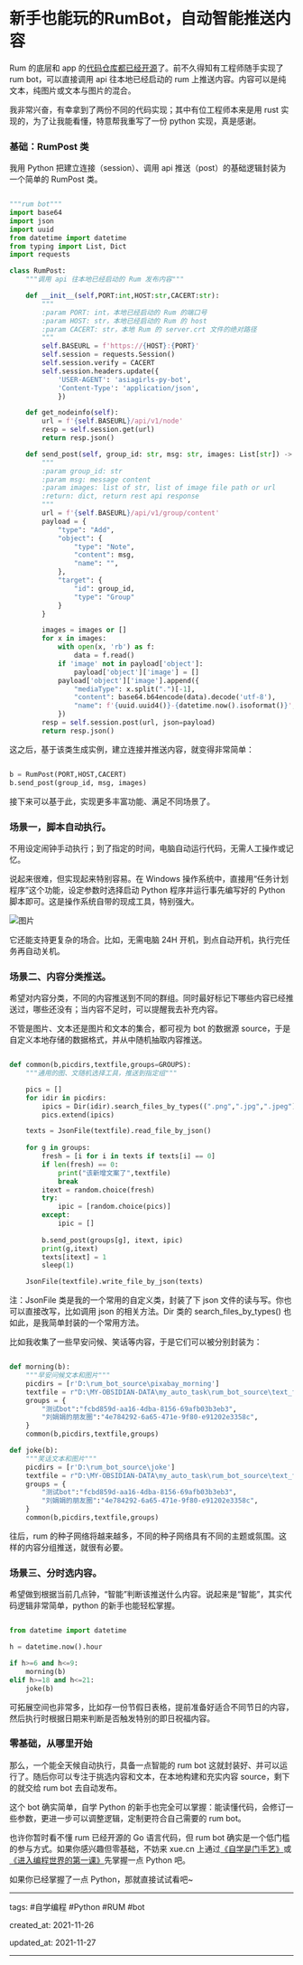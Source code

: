 # 新手也能玩的RumBot，自动智能推送内容

Rum 的底层和 app 的[代码仓库都已经开源](https://github.com/rumsystem)了。前不久得知有工程师随手实现了 rum bot，可以直接调用 api 往本地已经启动的 rum 上推送内容。内容可以是纯文本，纯图片或文本与图片的混合。

我非常兴奋，有幸拿到了两份不同的代码实现；其中有位工程师本来是用 rust 实现的，为了让我能看懂，特意帮我重写了一份 python 实现，真是感谢。

### 基础：RumPost 类

我用 Python 把建立连接（session）、调用 api 推送（post）的基础逻辑封装为一个简单的 RumPost 类。

```python

"""rum bot"""
import base64
import json
import uuid
from datetime import datetime
from typing import List, Dict
import requests

class RumPost:
    """调用 api 往本地已经启动的 Rum 发布内容"""

    def __init__(self,PORT:int,HOST:str,CACERT:str):
        """
        :param PORT: int，本地已经启动的 Rum 的端口号
        :param HOST: str，本地已经启动的 Rum 的 host
        :param CACERT: str，本地 Rum 的 server.crt 文件的绝对路径
        """
        self.BASEURL = f'https://{HOST}:{PORT}'
        self.session = requests.Session()
        self.session.verify = CACERT
        self.session.headers.update({
            'USER-AGENT': 'asiagirls-py-bot',
            'Content-Type': 'application/json',
            })

    def get_nodeinfo(self):
        url = f'{self.BASEURL}/api/v1/node'
        resp = self.session.get(url)
        return resp.json()

    def send_post(self, group_id: str, msg: str, images: List[str]) -> Dict[str, str]:
        """
        :param group_id: str
        :param msg: message content
        :param images: list of str, list of image file path or url
        :return: dict, return rest api response
        """
        url = f'{self.BASEURL}/api/v1/group/content'
        payload = {
            "type": "Add",
            "object": {
                "type": "Note",
                "content": msg,
                "name": "",
            },
            "target": {
                "id": group_id,
                "type": "Group"
            }
        }

        images = images or []
        for x in images:
            with open(x, 'rb') as f:
                data = f.read()
            if 'image' not in payload['object']:
                payload['object']['image'] = []
            payload['object']['image'].append({
                "mediaType": x.split(".")[-1],
                "content": base64.b64encode(data).decode('utf-8'),
                "name": f'{uuid.uuid4()}-{datetime.now().isoformat()}',
            })
        resp = self.session.post(url, json=payload)
        return resp.json()

```

这之后，基于该类生成实例，建立连接并推送内容，就变得非常简单：

```python

b = RumPost(PORT,HOST,CACERT)
b.send_post(group_id, msg, images)

```

接下来可以基于此，实现更多丰富功能、满足不同场景了。

### 场景一，脚本自动执行。

不用设定闹钟手动执行；到了指定的时间，电脑自动运行代码，无需人工操作或记忆。

说起来很难，但实现起来特别容易。在 Windows 操作系统中，直接用“任务计划程序”这个功能，设定参数时选择启动 Python 程序并运行事先编写好的 Python 脚本即可。这是操作系统自带的现成工具，特别强大。

![图片](https://i.xue.cn/7a081127.png)

它还能支持更复杂的场合。比如，无需电脑 24H 开机，到点自动开机，执行完任务再自动关机。

### 场景二、内容分类推送。

希望对内容分类，不同的内容推送到不同的群组。同时最好标记下哪些内容已经推送过，哪些还没有；当内容不足时，可以提醒我去补充内容。

不管是图片、文本还是图片和文本的集合，都可视为 bot 的数据源 source，于是自定义本地存储的数据格式，并从中随机抽取内容推送。

```python

def common(b,picdirs,textfile,groups=GROUPS):
    """通用的图、文随机选择工具，推送到指定组"""

    pics = []
    for idir in picdirs:
        ipics = Dir(idir).search_files_by_types((".png",".jpg",".jpeg"))
        pics.extend(ipics)

    texts = JsonFile(textfile).read_file_by_json()
    
    for g in groups:
        fresh = [i for i in texts if texts[i] == 0]
        if len(fresh) == 0:
            print("该新增文案了",textfile)
            break
        itext = random.choice(fresh)
        try:
            ipic = [random.choice(pics)]
        except:
            ipic = []
        
        b.send_post(groups[g], itext, ipic)
        print(g,itext)
        texts[itext] = 1
        sleep(1)

    JsonFile(textfile).write_file_by_json(texts)

```

注：JsonFile 类是我的一个常用的自定义类，封装了下 json 文件的读与写。你也可以直接改写，比如调用 json 的相关方法。Dir 类的 search_files_by_types() 也如此，是我简单封装的一个常用方法。

比如我收集了一些早安问候、笑话等内容，于是它们可以被分别封装为：

```python

def morning(b):
    """早安问候文本和图片"""
    picdirs = [r'D:\rum_bot_source\pixabay_morning']
    textfile = r"D:\MY-OBSIDIAN-DATA\my_auto_task\rum_bot_source\text_for_morning.json"
    groups = {
        "测试bot":"fcbd859d-aa16-4dba-8156-69afb03b3eb3",
        "刘娟娟的朋友圈":"4e784292-6a65-471e-9f80-e91202e3358c",
    }
    common(b,picdirs,textfile,groups)

def joke(b):
    """笑话文本和图片"""
    picdirs = [r'D:\rum_bot_source\joke']
    textfile = r"D:\MY-OBSIDIAN-DATA\my_auto_task\rum_bot_source\text_for_joke.json"
    groups = {
        "测试bot":"fcbd859d-aa16-4dba-8156-69afb03b3eb3",
        "刘娟娟的朋友圈":"4e784292-6a65-471e-9f80-e91202e3358c",
    }
    common(b,picdirs,textfile,groups)

```

往后，rum 的种子网络将越来越多，不同的种子网络具有不同的主题或氛围。这样的内容分组推送，就很有必要。

### 场景三、分时选内容。

希望做到根据当前几点钟，“智能”判断该推送什么内容。说起来是“智能”，其实代码逻辑非常简单，python 的新手也能轻松掌握。

```python

from datetime import datetime

h = datetime.now().hour

if h>=6 and h<=9:
    morning(b)
elif h>=18 and h<=21:
    joke(b)

```

可拓展空间也非常多，比如存一份节假日表格，提前准备好适合不同节日的内容，然后执行时根据日期来判断是否触发特别的即日祝福内容。

### 零基础，从哪里开始

那么，一个能全天候自动执行，具备一点智能的 rum bot 这就封装好、并可以运行了。随后你可以专注于挑选内容和文本，在本地构建和充实内容 source，剩下的就交给 rum bot 去自动发布。

这个 bot 确实简单，自学 Python 的新手也完全可以掌握：能读懂代码，会修订一些参数，更进一步可以调整逻辑，定制更符合自己需要的 rum bot。

也许你暂时看不懂 rum 已经开源的 Go 语言代码，但 rum bot 确实是一个低门槛的参与方式。如果你感兴趣但零基础，不妨来 xue.cn 上通过[《自学是门手艺》](https://xue.cn/hub/app/books/1)或[《进入编程世界的第一课》](https://xue.cn/hub/app/books/65)先掌握一点 Python 吧。

如果你已经掌握了一点 Python，那就直接试试看吧~


---

tags: #自学编程 #Python #RUM #bot

created_at: 2021-11-26

updated_at: 2021-11-27

---